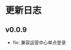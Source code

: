 # 更新日志

<!-- ## v0.0.10（未发版）
- feat: 兼容 vue2 和 vue3。
- feat: loadding 服务改写调用为 webcomponent 组件。 -->

## v0.0.9
- fix: 兼容运营中心单点登录

